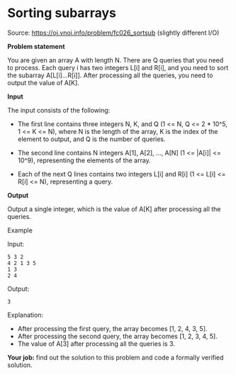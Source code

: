 # Sorting subarrays

Source: https://oj.vnoi.info/problem/fc026_sortsub (slightly different I/O)

**Problem statement**

You are given an array A with length N. There are Q queries that you need to process. Each query i has two integers L[i] and R[i], and you need to sort the subarray A[L[i]...R[i]]. After processing all the queries, you need to output the value of A[K].

**Input**

The input consists of the following:

- The first line contains three integers N, K, and Q (1 <= N, Q <= 2 \* 10^5, 1 <= K <= N), where N is the length of the array, K is the index of the element to output, and Q is the number of queries.

- The second line contains N integers A[1], A[2], ..., A[N] (1 <= |A[i]| <= 10^9), representing the elements of the array.

- Each of the next Q lines contains two integers L[i] and R[i] (1 <= L[i] <= R[i] <= N), representing a query.

**Output**

Output a single integer, which is the value of A[K] after processing all the queries.

Example

Input:

```
5 3 2
4 2 1 3 5
1 3
2 4
```

Output:

```
3
```

Explanation:

- After processing the first query, the array becomes [1, 2, 4, 3, 5].
- After processing the second query, the array becomes [1, 2, 3, 4, 5].
- The value of A[3] after processing all the queries is 3.

**Your job:** find out the solution to this problem and code a formally verified solution.
